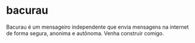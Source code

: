 # bacurau
Bacurau é um mensageiro independente que envia mensagens na internet de forma segura, anonima e autônoma. Venha construir comigo.
